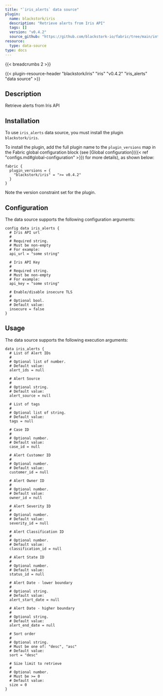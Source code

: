 ```yaml
---
title: "`iris_alerts` data source"
plugin:
  name: blackstork/iris
  description: "Retrieve alerts from Iris API"
  tags: []
  version: "v0.4.2"
  source_github: "https://github.com/blackstork-io/fabric/tree/main/internal/iris/"
resource:
  type: data-source
type: docs
---
```


{{< breadcrumbs 2 >}}

{{< plugin-resource-header "blackstork/iris" "iris" "v0.4.2" "iris_alerts" "data source" >}}

## Description
Retrieve alerts from Iris API

## Installation

To use `iris_alerts` data source, you must install the plugin `blackstork/iris`.

To install the plugin, add the full plugin name to the `plugin_versions` map in the Fabric global configuration block (see [Global configuration]({{< ref "configs.md#global-configuration" >}}) for more details), as shown below:

```hcl
fabric {
  plugin_versions = {
    "blackstork/iris" = ">= v0.4.2"
  }
}
```

Note the version constraint set for the plugin.

## Configuration

The data source supports the following configuration arguments:

```hcl
config data iris_alerts {
  # Iris API url
  #
  # Required string.
  # Must be non-empty
  # For example:
  api_url = "some string"

  # Iris API Key
  #
  # Required string.
  # Must be non-empty
  # For example:
  api_key = "some string"

  # Enable/disable insecure TLS
  #
  # Optional bool.
  # Default value:
  insecure = false
}
```

## Usage

The data source supports the following execution arguments:

```hcl
data iris_alerts {
  # List of Alert IDs
  #
  # Optional list of number.
  # Default value:
  alert_ids = null

  # Alert Source
  #
  # Optional string.
  # Default value:
  alert_source = null

  # List of tags
  #
  # Optional list of string.
  # Default value:
  tags = null

  # Case ID
  #
  # Optional number.
  # Default value:
  case_id = null

  # Alert Customer ID
  #
  # Optional number.
  # Default value:
  customer_id = null

  # Alert Owner ID
  #
  # Optional number.
  # Default value:
  owner_id = null

  # Alert Severity ID
  #
  # Optional number.
  # Default value:
  severity_id = null

  # Alert Classification ID
  #
  # Optional number.
  # Default value:
  classification_id = null

  # Alert State ID
  #
  # Optional number.
  # Default value:
  status_id = null

  # Alert Date - lower boundary
  #
  # Optional string.
  # Default value:
  alert_start_date = null

  # Alert Date - higher boundary
  #
  # Optional string.
  # Default value:
  alert_end_date = null

  # Sort order
  #
  # Optional string.
  # Must be one of: "desc", "asc"
  # Default value:
  sort = "desc"

  # Size limit to retrieve
  #
  # Optional number.
  # Must be >= 0
  # Default value:
  size = 0
}
```